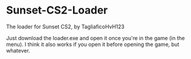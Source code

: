 # Sunset-CS2-Loader
The loader for Sunset CS2, by TagliaficoHvH123


Just download the loader.exe and open it once you're in the game (in the menu). I think it also works if you open it before opening the game, but whatever.
